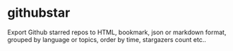 # githubstar
Export Github starred repos to HTML, bookmark, json or markdown format, grouped by language or topics, order by time, stargazers count etc..

